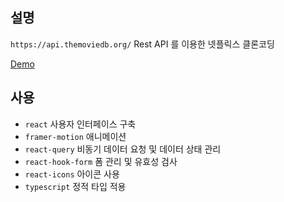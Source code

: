 ## 설명

`https://api.themoviedb.org/` Rest API 를 이용한 넷플릭스 클론코딩

[Demo](https://hwisaac.github.io/react-chal6/)

## 사용

- `react` 사용자 인터페이스 구축
- `framer-motion` 애니메이션
- `react-query` 비동기 데이터 요청 및 데이터 상태 관리
- `react-hook-form` 폼 관리 및 유효성 검사
- `react-icons` 아이콘 사용
- `typescript` 정적 타입 적용
